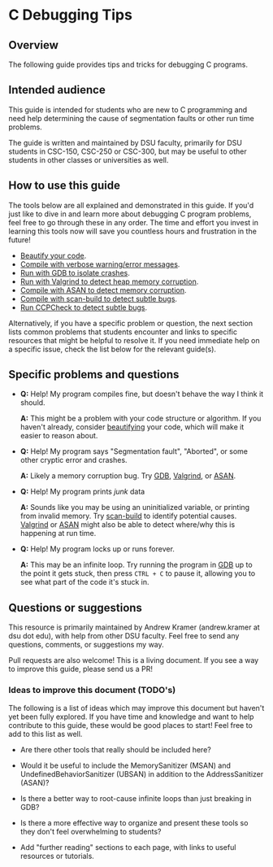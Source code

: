 # C Debugging Tips

## Overview

The following guide provides tips and tricks for debugging C programs.

## Intended audience

This guide is intended for students who are new to C programming and need help determining the cause of segmentation faults or other run time problems.

The guide is written and maintained by DSU faculty, primarily for DSU students in CSC-150, CSC-250 or CSC-300, but may be useful to other students in other classes or universities as well.

## How to use this guide

The tools below are all explained and demonstrated in this guide.  If you'd just like to dive in and learn more about debugging C program problems, feel free to go through these in any order.  The time and effort you invest in learning this tools now will save you countless hours and frustration in the future!

 - [Beautify your code](guides/beautify.md).
 - [Compile with verbose warning/error messages](guides/compile-flags.md).
 - [Run with GDB to isolate crashes](guides/gdb.md).
 - [Run with Valgrind to detect heap memory corruption](guides/valgrind.md).
 - [Compile with ASAN to detect memory corruption](guides/asan.md).
 - [Compile with scan-build to detect subtle bugs](guides/scan-build.md).
 - [Run CCPCheck to detect subtle bugs](guides.md).

Alternatively, if you have a specific problem or question, the next section lists common problems that students encounter and links to specific resources that might be helpful to resolve it.  If you need immediate help on a specific issue, check the list below for the relevant guide(s).

## Specific problems and questions

 - **Q:** Help! My program compiles fine, but doesn't behave the way I think it should.

   **A:** This might be a problem with your code structure or algorithm. If you haven't already, consider [beautifying](guides/beautify.md) your code, which will make it easier to reason about.

 - **Q:** Help! My program says "Segmentation fault", "Aborted", or some other cryptic error and crashes.

   **A:** Likely a memory corruption bug.  Try [GDB](guides/gdb.md), [Valgrind](guides/valgrind.md), or [ASAN](guides/asan.md).

 - **Q:** Help! My program prints _junk_ data

   **A:** Sounds like you may be using an uninitialized variable, or printing from invalid memory.  Try [scan-build](guides/scan-build.md) to identify potential causes.  [Valgrind](guides/valgrind.md) or [ASAN](guides/asan.md) might also be able to detect where/why this is happening at run time.

 - **Q:** Help!  My program locks up or runs forever.

   **A:** This may be an infinite loop.  Try running the program in [GDB](guides/gdb.md) up to the point it gets stuck, then press `CTRL + C` to pause it, allowing you to see what part of the code it's stuck in.

## Questions or suggestions

This resource is primarily maintained by Andrew Kramer (andrew.kramer at dsu dot edu), with help from other DSU faculty.  Feel free to send any questions, comments, or suggestions my way.

Pull requests are also welcome!  This is a living document.  If you see a way to improve this guide, please send us a PR!

### Ideas to improve this document (TODO's)

The following is a list of ideas which may improve this document but haven't yet been fully explored.  If you have time and knowledge and want to help contribute to this guide, these would be good places to start!  Feel free to add to this list as well.

 - Are there other tools that really should be included here?

 - Would it be useful to include the MemorySanitizer (MSAN) and UndefinedBehaviorSanitizer (UBSAN) in addition to the AddressSanitizer (ASAN)?

 - Is there a better way to root-cause infinite loops than just breaking in GDB?

 - Is there a more effective way to organize and present these tools so they don't feel overwhelming to students?

 - Add "further reading" sections to each page, with links to useful resources or tutorials.
